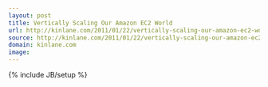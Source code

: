 ```yaml
---
layout: post
title: Vertically Scaling Our Amazon EC2 World
url: http://kinlane.com/2011/01/22/vertically-scaling-our-amazon-ec2-world/
source: http://kinlane.com/2011/01/22/vertically-scaling-our-amazon-ec2-world/
domain: kinlane.com
image: 
---
```

{% include JB/setup %}